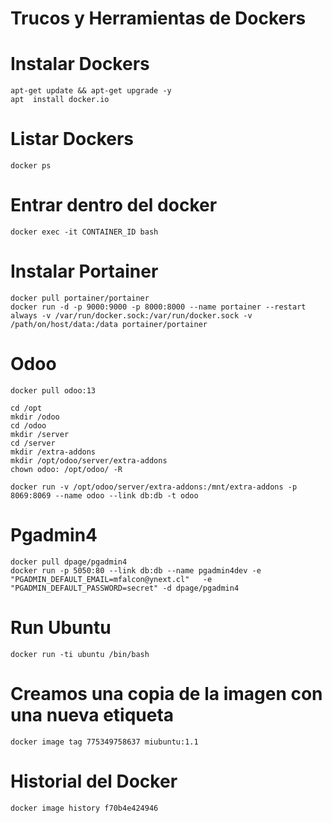 # Trucos y Herramientas de Dockers

# Instalar Dockers
```
apt-get update && apt-get upgrade -y
apt  install docker.io
```

# Listar Dockers
```
docker ps
```

# Entrar dentro del docker
```
docker exec -it CONTAINER_ID bash
```


# Instalar Portainer
```
docker pull portainer/portainer
docker run -d -p 9000:9000 -p 8000:8000 --name portainer --restart always -v /var/run/docker.sock:/var/run/docker.sock -v /path/on/host/data:/data portainer/portainer
```


# Odoo
```
docker pull odoo:13

cd /opt
mkdir /odoo
cd /odoo
mkdir /server
cd /server
mkdir /extra-addons
mkdir /opt/odoo/server/extra-addons
chown odoo: /opt/odoo/ -R

docker run -v /opt/odoo/server/extra-addons:/mnt/extra-addons -p 8069:8069 --name odoo --link db:db -t odoo
```

# Pgadmin4
```
docker pull dpage/pgadmin4
docker run -p 5050:80 --link db:db --name pgadmin4dev -e "PGADMIN_DEFAULT_EMAIL=mfalcon@ynext.cl"   -e "PGADMIN_DEFAULT_PASSWORD=secret" -d dpage/pgadmin4
```

# Run Ubuntu
```
docker run -ti ubuntu /bin/bash
```

# Creamos una copia de la imagen con una nueva etiqueta
```
docker image tag 775349758637 miubuntu:1.1
```

# Historial del Docker
```
docker image history f70b4e424946
```
